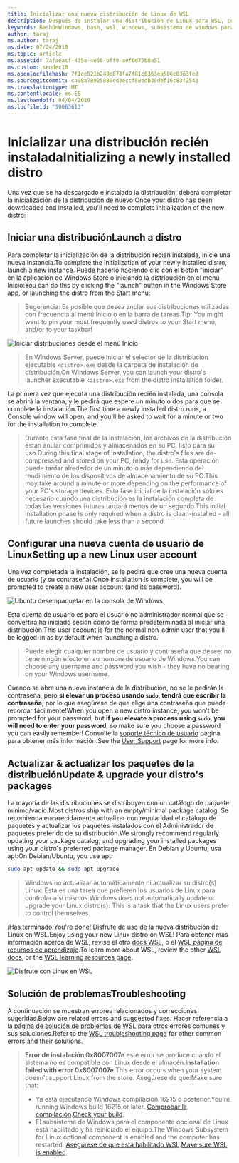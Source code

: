 ```yaml
---
title: Inicializar una nueva distribución de Linux de WSL
description: Después de instalar una distribución de Linux para WSL, completar la inicialización siguiendo estos sencillos pasos
keywords: BashOnWindows, bash, wsl, windows, subsistema de windows para linux, windowssubsystem, ubuntu, debian, suse, windows 10
author: taraj
ms.author: taraj
ms.date: 07/24/2018
ms.topic: article
ms.assetid: 7afaeacf-435a-4e58-bff0-a9f0d75b8a51
ms.custom: seodec18
ms.openlocfilehash: 7f1ce521b248c873fa7f81c6363eb506c0363fed
ms.sourcegitcommit: ca08a78925880ed3eccf88edb30def16c83f2543
ms.translationtype: MT
ms.contentlocale: es-ES
ms.lasthandoff: 04/04/2019
ms.locfileid: "59063613"
---
```

# <a name="initializing-a-newly-installed-distro"></a><span data-ttu-id="701d1-104">Inicializar una distribución recién instalada</span><span class="sxs-lookup"><span data-stu-id="701d1-104">Initializing a newly installed distro</span></span>
<span data-ttu-id="701d1-105">Una vez que se ha descargado e instalado la distribución, deberá completar la inicialización de la distribución de nuevo:</span><span class="sxs-lookup"><span data-stu-id="701d1-105">Once your distro has been downloaded and installed, you'll need to complete initialization of the new distro:</span></span>

## <a name="launch-a-distro"></a><span data-ttu-id="701d1-106">Iniciar una distribución</span><span class="sxs-lookup"><span data-stu-id="701d1-106">Launch a distro</span></span>
<span data-ttu-id="701d1-107">Para completar la inicialización de la distribución recién instalada, inicie una nueva instancia.</span><span class="sxs-lookup"><span data-stu-id="701d1-107">To complete the initialization of your newly installed distro, launch a new instance.</span></span> <span data-ttu-id="701d1-108">Puede hacerlo haciendo clic con el botón "iniciar" en la aplicación de Windows Store o iniciando la distribución en el menú Inicio:</span><span class="sxs-lookup"><span data-stu-id="701d1-108">You can do this by clicking the "launch" button in the Windows Store app, or launching the distro from the Start menu:</span></span>

> <span data-ttu-id="701d1-109">Sugerencia: Es posible que desea anclar sus distribuciones utilizadas con frecuencia al menú Inicio o en la barra de tareas.</span><span class="sxs-lookup"><span data-stu-id="701d1-109">Tip: You might want to pin your most frequently used distros to your Start menu, and/or to your taskbar!</span></span>

![Iniciar distribuciones desde el menú Inicio](media/start-menu.png)

> <span data-ttu-id="701d1-111">En Windows Server, puede iniciar el selector de la distribución ejecutable `<distro>.exe` desde la carpeta de instalación de distribución.</span><span class="sxs-lookup"><span data-stu-id="701d1-111">On Windows Server, you can launch your distro's launcher executable `<distro>.exe` from the distro installation folder.</span></span>

<span data-ttu-id="701d1-112">La primera vez que ejecuta una distribución recién instalada, una consola se abrirá la ventana, y le pedirá que espere un minuto o dos para que se complete la instalación.</span><span class="sxs-lookup"><span data-stu-id="701d1-112">The first time a newly installed distro runs, a Console window will open, and you'll be asked to wait for a minute or two for the installation to complete.</span></span>

> <span data-ttu-id="701d1-113">Durante esta fase final de la instalación, los archivos de la distribución están anular comprimidos y almacenados en su PC, listo para su uso.</span><span class="sxs-lookup"><span data-stu-id="701d1-113">During this final stage of installation, the distro's files are de-compressed and stored on your PC, ready for use.</span></span> <span data-ttu-id="701d1-114">Esta operación puede tardar alrededor de un minuto o más dependiendo del rendimiento de los dispositivos de almacenamiento de su PC.</span><span class="sxs-lookup"><span data-stu-id="701d1-114">This may take around a minute or more depending on the performance of your PC's storage devices.</span></span> <span data-ttu-id="701d1-115">Esta fase inicial de la instalación sólo es necesario cuando una distribución es la instalación completa de todas las versiones futuras tardará menos de un segundo.</span><span class="sxs-lookup"><span data-stu-id="701d1-115">This initial installation phase is only required when a distro is clean-installed - all future launches should take less than a second.</span></span>

## <a name="setting-up-a-new-linux-user-account"></a><span data-ttu-id="701d1-116">Configurar una nueva cuenta de usuario de Linux</span><span class="sxs-lookup"><span data-stu-id="701d1-116">Setting up a new Linux user account</span></span>

<span data-ttu-id="701d1-117">Una vez completada la instalación, se le pedirá que cree una nueva cuenta de usuario (y su contraseña).</span><span class="sxs-lookup"><span data-stu-id="701d1-117">Once installation is complete, you will be prompted to create a new user account (and its password).</span></span> 

![Ubuntu desempaquetar en la consola de Windows](media/UbuntuInstall.png)

<span data-ttu-id="701d1-119">Esta cuenta de usuario es para el usuario no administrador normal que se convertirá ha iniciado sesión como de forma predeterminada al iniciar una distribución.</span><span class="sxs-lookup"><span data-stu-id="701d1-119">This user account is for the normal non-admin user that you'll be logged-in as by default when launching a distro.</span></span>

> <span data-ttu-id="701d1-120">Puede elegir cualquier nombre de usuario y contraseña que desee: no tiene ningún efecto en su nombre de usuario de Windows.</span><span class="sxs-lookup"><span data-stu-id="701d1-120">You can choose any username and password you wish - they have no bearing on your Windows username.</span></span> 

<span data-ttu-id="701d1-121">Cuando se abre una nueva instancia de la distribución, no se le pedirán la contraseña, pero **si elevar un proceso usando `sudo`, tendrá que escribir la contraseña**, por lo que asegúrese de que elige una contraseña que pueda recordar fácilmente!</span><span class="sxs-lookup"><span data-stu-id="701d1-121">When you open a new distro instance, you won't be prompted for your password, but **if you elevate a process using `sudo`, you will need to enter your password**, so make sure you choose a password you can easily remember!</span></span> <span data-ttu-id="701d1-122">Consulte la [soporte técnico de usuario](user-support.md) página para obtener más información.</span><span class="sxs-lookup"><span data-stu-id="701d1-122">See the [User Support](user-support.md) page for more info.</span></span>

## <a name="update--upgrade-your-distros-packages"></a><span data-ttu-id="701d1-123">Actualizar & actualizar los paquetes de la distribución</span><span class="sxs-lookup"><span data-stu-id="701d1-123">Update & upgrade your distro's packages</span></span>

<span data-ttu-id="701d1-124">La mayoría de las distribuciones se distribuyen con un catálogo de paquete mínimo/vacío.</span><span class="sxs-lookup"><span data-stu-id="701d1-124">Most distros ship with an empty/minimal package catalog.</span></span> <span data-ttu-id="701d1-125">Se recomienda encarecidamente actualizar con regularidad el catálogo de paquetes y actualizar los paquetes instalados con el Administrador de paquetes preferido de su distribución.</span><span class="sxs-lookup"><span data-stu-id="701d1-125">We strongly recommend regularly updating your package catalog, and upgrading your installed packages using your distro's preferred package manager.</span></span> <span data-ttu-id="701d1-126">En Debian y Ubuntu, usa apt:</span><span class="sxs-lookup"><span data-stu-id="701d1-126">On Debian/Ubuntu, you use apt:</span></span>

```bash
sudo apt update && sudo apt upgrade
```

> <span data-ttu-id="701d1-127">Windows no actualizar automáticamente ni actualizar su distro(s) Linux: Esta es una tarea que prefieren los usuarios de Linux para controlar a sí mismos.</span><span class="sxs-lookup"><span data-stu-id="701d1-127">Windows does not automatically update or upgrade your Linux distro(s): This is a task that the Linux users prefer to control themselves.</span></span>

<span data-ttu-id="701d1-128">¡Has terminado!</span><span class="sxs-lookup"><span data-stu-id="701d1-128">You're done!</span></span> <span data-ttu-id="701d1-129">Disfrute de uso de la nueva distribución de Linux en WSL.</span><span class="sxs-lookup"><span data-stu-id="701d1-129">Enjoy using your new Linux distro on WSL!</span></span> <span data-ttu-id="701d1-130">Para obtener más información acerca de WSL, revise el otro [docs WSL](https://aka.ms/wsldocs), o el [WSL página de recursos de aprendizaje](https://aka.ms/learnwsl).</span><span class="sxs-lookup"><span data-stu-id="701d1-130">To learn more about WSL, review the other [WSL docs](https://aka.ms/wsldocs), or the [WSL learning resources page](https://aka.ms/learnwsl).</span></span>

![Disfrute con Linux en WSL](media/linux-on-wsl.png)

## <a name="troubleshooting"></a><span data-ttu-id="701d1-132">Solución de problemas</span><span class="sxs-lookup"><span data-stu-id="701d1-132">Troubleshooting</span></span>

<span data-ttu-id="701d1-133">A continuación se muestran errores relacionados y correcciones sugeridas.</span><span class="sxs-lookup"><span data-stu-id="701d1-133">Below are related errors and suggested fixes.</span></span> <span data-ttu-id="701d1-134">Hacer referencia a la [página de solución de problemas de WSL](troubleshooting.md) para otros errores comunes y sus soluciones.</span><span class="sxs-lookup"><span data-stu-id="701d1-134">Refer to the [WSL troubleshooting page](troubleshooting.md) for other common errors and their solutions.</span></span>

> <span data-ttu-id="701d1-135">**Error de instalación 0x8007007e** este error se produce cuando el sistema no es compatible con Linux desde el almacén.</span><span class="sxs-lookup"><span data-stu-id="701d1-135">**Installation failed with error 0x8007007e** This error occurs when your system doesn't support Linux from the store.</span></span>  <span data-ttu-id="701d1-136">Asegúrese de que:</span><span class="sxs-lookup"><span data-stu-id="701d1-136">Make sure that:</span></span>
> * <span data-ttu-id="701d1-137">Ya está ejecutando Windows compilación 16215 o posterior.</span><span class="sxs-lookup"><span data-stu-id="701d1-137">You're running Windows build 16215 or later.</span></span> <span data-ttu-id="701d1-138">[Comprobar la compilación](troubleshooting.md#check-your-build-number).</span><span class="sxs-lookup"><span data-stu-id="701d1-138">[Check your build](troubleshooting.md#check-your-build-number).</span></span>
> * <span data-ttu-id="701d1-139">El subsistema de Windows para el componente opcional de Linux está habilitado y ha reiniciado el equipo.</span><span class="sxs-lookup"><span data-stu-id="701d1-139">The Windows Subsystem for Linux optional component is enabled and the computer has restarted.</span></span>  <span data-ttu-id="701d1-140">[Asegúrese de que está habilitado WSL](troubleshooting.md#confirm-wsl-is-enabled).</span><span class="sxs-lookup"><span data-stu-id="701d1-140">[Make sure WSL is enabled](troubleshooting.md#confirm-wsl-is-enabled).</span></span>
